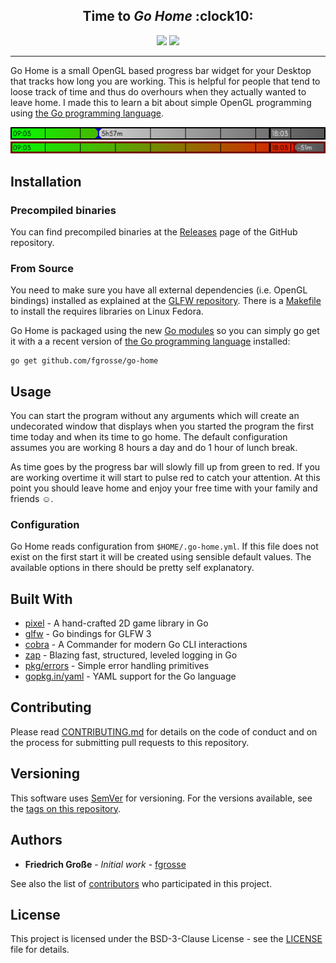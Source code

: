 <h2 align="center">Time to <i>Go Home</i> :clock10:</h2>
<p align="center">
	<a href="https://github.com/fgrosse/go-home/releases"><img src="https://img.shields.io/github/tag/fgrosse/go-home.svg?label=version&color=brightgreen"></a>
	<a href="https://github.com/fgrosse/go-home/blob/master/LICENSE"><img src="https://img.shields.io/badge/license-BSD--3--Clause-blue.svg"></a>
</p>

---

Go Home is a small OpenGL based progress bar widget for your Desktop that tracks
how long you are working. This is helpful for people that tend to loose track of
time and thus do overhours when they actually wanted to leave home. I made this
to learn a bit about simple OpenGL programming using [the Go programming language][go].

<p align="center">
<img src="assets/screenshot_01.png">
<img src="assets/screenshot_02.png">
</p>

## Installation

### Precompiled binaries

You can find precompiled binaries at the [Releases][releases] page of the GitHub
repository.

### From Source

You need to make sure you have all external dependencies (i.e. OpenGL bindings)
installed as explained at the [GLFW repository][external-deps].
There is a [Makefile](Makefile) to install the requires libraries on Linux Fedora.

Go Home is packaged using the new [Go modules][go-modules] so you can simply go
get it with a a recent version of [the Go programming language][go] installed:

```
go get github.com/fgrosse/go-home
```

## Usage

You can start the program without any arguments which will create an
undecorated window that displays when you started the program the first time
today and when its time to go home. The default configuration assumes you are
working 8 hours a day and do 1 hour of lunch break.

As time goes by the progress bar will slowly fill up from green to red. If you 
are working overtime it will start to pulse red to catch your attention. At this
point you should leave home and enjoy your free time with your family and friends :relaxed:.

### Configuration

Go Home reads configuration from `$HOME/.go-home.yml`. If this file does not
exist on the first start it will be created using sensible default values.
The available options in there should be pretty self explanatory.

## Built With

* [pixel](github.com/faiface/pixel) - A hand-crafted 2D game library in Go
* [glfw](github.com/go-gl/glfw) - Go bindings for GLFW 3
* [cobra](github.com/spf13/cobra) - A Commander for modern Go CLI interactions 
* [zap](https://github.com/uber-go/zap) - Blazing fast, structured, leveled logging in Go
* [pkg/errors](https://github.com/pkg/errors) - Simple error handling primitives
* [gopkg.in/yaml](gopkg.in/yaml.v3) - YAML support for the Go language 

## Contributing

Please read [CONTRIBUTING.md](CONTRIBUTING.md) for details on the code of
conduct and on the process for submitting pull requests to this repository.

## Versioning

This software uses [SemVer] for versioning.
For the versions available, see the [tags on this repository][tags]. 

## Authors

- **Friedrich Große** - *Initial work* - [fgrosse]

See also the list of [contributors] who participated in this project.

## License

This project is licensed under the BSD-3-Clause License - see the [LICENSE](LICENSE) file for details.

[releases]: https://github.com/fgrosse/go-home/releases
[external-deps]: https://github.com/go-gl/glfw/blob/master/README.md
[go]: https://golang.org
[go-modules]: https://github.com/golang/go/wiki/Modules
[SemVer]: http://semver.org
[tags]: https://github.com/fgrosse/go-home/tags
[fgrosse]: https://github.com/fgrosse
[contributors]: https://github.com/github.com/fgrosse/go-home/contributors
